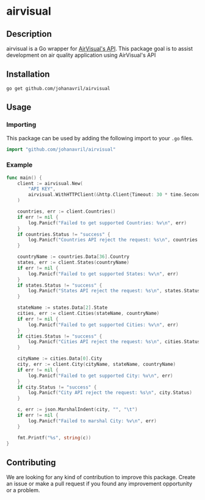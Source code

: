 # airvisual

## Description
airvisual is a Go wrapper for [AirVisual's API](https://api-docs.airvisual.com/). This package goal is to assist development on air quality application using AirVisual's API

## Installation
```
go get github.com/johanavril/airvisual
```

## Usage

### Importing
This package can be used by adding the following import to your `.go` files.
```go
import "github.com/johanavril/airvisual"
```

### Example
```go
func main() {
	client := airvisual.New(
		"API KEY",
		airvisual.WithHTTPClient(&http.Client{Timeout: 30 * time.Second}),
	)

	countries, err := client.Countries()
	if err != nil {
		log.Panicf("Failed to get supported Countries: %v\n", err)
	}
	if countries.Status != "success" {
		log.Panicf("Countries API reject the request: %s\n", countries.Status)
	}

	countryName := countries.Data[36].Country
	states, err := client.States(countryName)
	if err != nil {
		log.Panicf("Failed to get supported States: %v\n", err)
	}
	if states.Status != "success" {
		log.Panicf("States API reject the request: %s\n", states.Status)
	}

	stateName := states.Data[2].State
	cities, err := client.Cities(stateName, countryName)
	if err != nil {
		log.Panicf("Failed to get supported Cities: %v\n", err)
	}
	if cities.Status != "success" {
		log.Panicf("Cities API reject the request: %s\n", cities.Status)
	}

	cityName := cities.Data[0].City
	city, err := client.City(cityName, stateName, countryName)
	if err != nil {
		log.Panicf("Failed to get supported City: %v\n", err)
	}
	if city.Status != "success" {
		log.Panicf("City API reject the request: %s\n", city.Status)
	}

	c, err := json.MarshalIndent(city, "", "\t")
	if err != nil {
		log.Panicf("Failed to marshal City: %v\n", err)
	}

	fmt.Printf("%s", string(c))
}
```

## Contributing
We are looking for any kind of contribution to improve this package. Create an issue or make a pull request if you found any improvement opportunity or a problem. 